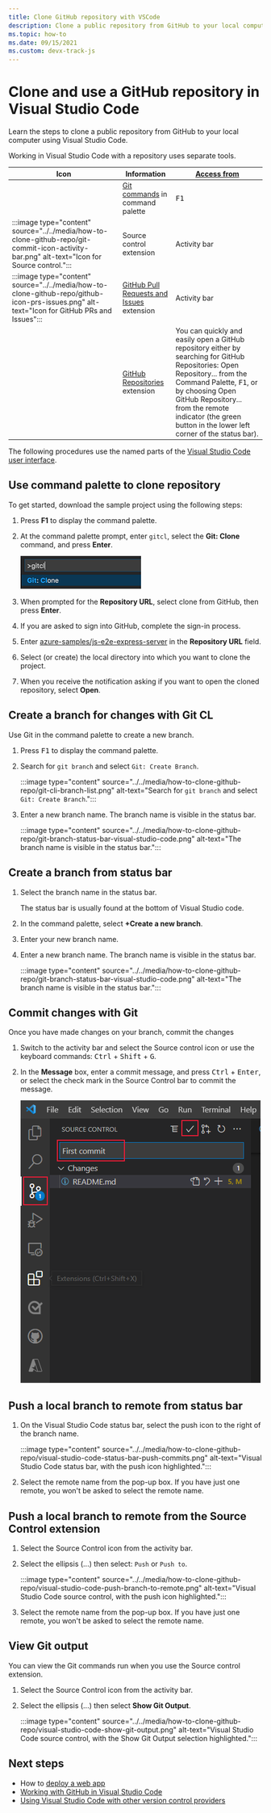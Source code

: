 ```yaml
---
title: Clone GitHub repository with VSCode
description: Clone a public repository from GitHub to your local computer using Visual Studio Code.
ms.topic: how-to
ms.date: 09/15/2021
ms.custom: devx-track-js
---
```


# Clone and use a GitHub repository in Visual Studio Code

Learn the steps to clone a public repository from GitHub to your local computer using Visual Studio Code.

Working in Visual Studio Code with a repository uses separate tools.

|Icon|Information|[Access from](https://code.visualstudio.com/docs/getstarted/userinterface)|
|--|--|--|
|| [Git commands](https://code.visualstudio.com/docs/getstarted/userinterface#_command-palette) in command palette|<kbd>F1</kbd>|
|:::image type="content" source="../../media/how-to-clone-github-repo/git-commit-icon-activity-bar.png" alt-text="Icon for Source control.":::|Source control extension|Activity bar|
|:::image type="content" source="../../media/how-to-clone-github-repo/github-icon-prs-issues.png" alt-text="Icon for GitHub PRs and Issues":::|[GitHub Pull Requests and Issues](https://marketplace.visualstudio.com/items?itemName=GitHub.vscode-pull-request-github) extension|Activity bar|
||[GitHub Repositories](https://marketplace.visualstudio.com/items?itemName=GitHub.remotehub) extension|You can quickly and easily open a GitHub repository either by searching for GitHub Repositories: Open Repository... from the Command Palette, <kbd>F1</kbd>, or by choosing Open GitHub Repository... from the remote indicator (the green button in the lower left corner of the status bar).|

The following procedures use the named parts of the [Visual Studio Code user interface](https://code.visualstudio.com/docs/getstarted/userinterface). 

## Use command palette to clone repository

To get started, download the sample project using the following steps:

1. Press **F1** to display the command palette.

1. At the command palette prompt, enter `gitcl`, select the **Git: Clone** command, and press **Enter**.

    ![gitcl command in the Visual Studio Code command palette prompt](../../media/how-to-clone-github-repo/visual-studio-code-git-clone.png)

1. When prompted for the **Repository URL**, select clone from GitHub, then press **Enter**.
1. If you are asked to sign into GitHub, complete the sign-in process.
1. Enter [azure-samples/js-e2e-express-server](https://github.com/Azure-Samples/js-e2e-express-server) in the **Repository URL** field. 
1. Select (or create) the local directory into which you want to clone the project.
1. When you receive the notification asking if you want to open the cloned repository, select **Open**. 

## Create a branch for changes with Git CL

Use Git in the command palette to create a new branch.

1. Press <kbd>F1</kbd> to display the command palette.
1. Search for `git branch` and select `Git: Create Branch`.

    :::image type="content" source="../../media/how-to-clone-github-repo/git-cli-branch-list.png" alt-text="Search for `git branch` and select `Git: Create Branch`.":::

1. Enter a new branch name. The branch name is visible in the status bar. 

    :::image type="content" source="../../media/how-to-clone-github-repo/git-branch-status-bar-visual-studio-code.png" alt-text="The branch name is visible in the status bar.":::

## Create a branch from status bar

1. Select the branch name in the status bar. 

    The status bar is usually found at the bottom of Visual Studio code. 

1. In the command palette, select **+Create a new branch**.
1. Enter your new branch name. 

1. Enter a new branch name. The branch name is visible in the status bar. 

    :::image type="content" source="../../media/how-to-clone-github-repo/git-branch-status-bar-visual-studio-code.png" alt-text="The branch name is visible in the status bar.":::

## Commit changes with Git 

Once you have made changes on your branch, commit the changes

1. Switch to the activity bar and select the Source control icon or use the keyboard commands: <kbd>Ctrl</kbd> + <kbd>Shift</kbd> + <kbd>G</kbd>.

1. In the **Message** box, enter a commit message, and press <kbd>Ctrl</kbd> + <kbd>Enter</kbd>, or select the check mark in the Source Control bar to commit the message.

    ![Adding the yarn.lock file to Git](../../media/how-to-clone-github-repo/visual-studio-code-add-yarn-lock.png)


## Push a local branch to remote from status bar

1. On the Visual Studio Code status bar, select the push icon to the right of the branch name. 

    :::image type="content" source="../../media/how-to-clone-github-repo/visual-studio-code-status-bar-push-commits.png" alt-text="Visual Studio Code status bar, with the push icon highlighted.":::

1. Select the remote name from the pop-up box. If you have just one remote, you won't be asked to select the remote name. 

## Push a local branch to remote from the Source Control extension
1. Select the Source Control icon from the activity bar. 
1. Select the ellipsis (...) then select: `Push` or `Push to`.

    :::image type="content" source="../../media/how-to-clone-github-repo/visual-studio-code-push-branch-to-remote.png" alt-text="Visual Studio Code source control, with the push icon highlighted.":::

1. Select the remote name from the pop-up box. If you have just one remote, you won't be asked to select the remote name. 

## View Git output

You can view the Git commands run when you use the Source control extension.

1. Select the Source Control icon from the activity bar. 
1. Select the ellipsis (...) then select **Show Git Output**.

    :::image type="content" source="../../media/how-to-clone-github-repo/visual-studio-code-show-git-output.png" alt-text="Visual Studio Code source control, with the Show Git Output selection highlighted.":::


## Next steps

* How to [deploy a web app](../deploy-web-app.md)
* [Working with GitHub in Visual Studio Code](https://code.visualstudio.com/docs/editor/github)
* [Using Visual Studio Code with other version control providers](https://code.visualstudio.com/docs/editor/versioncontrol)
